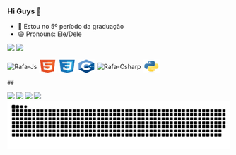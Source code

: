 ### Hi Guys 👋




- 🌱 Estou no 5º período da graduação
- 😄 Pronouns: Ele/Dele

<div>  
  <img height="180cm" src="https://github-readme-stats.vercel.app/api?username=jairoeliakim&show_icons=true&theme=radical"/>
  <img height="180cm"src="https://github-readme-stats.vercel.app/api/top-langs/?username=jairoeliakim&hide_progress=true&theme=radical)](https://github.com/jairoeliakim/github-readme-stats"/>
</div>


<div style="display: inline_block"><br>
   <img align="center" alt="Rafa-Js" height="30" width="40" src="https://cdn.jsdelivr.net/gh/devicons/devicon/icons/php/php-original.svg" />  
  
  <img align="center" alt="Rafa-HTML" height="30" width="40" src="https://raw.githubusercontent.com/devicons/devicon/master/icons/html5/html5-original.svg">
  
  <img align="center" alt="Rafa-CSS" height="30" width="40" src="https://raw.githubusercontent.com/devicons/devicon/master/icons/css3/css3-original.svg">
  
  <img align="center" alt="Rafa-Csharp" height="30" width="40" src="https://raw.githubusercontent.com/devicons/devicon/master/icons/cplusplus/cplusplus-original.svg">
  
  <img align="center" alt="Rafa-Csharp" height="30" width="40" src="https://cdn.jsdelivr.net/gh/devicons/devicon/icons/java/java-original.svg" />         
  
  <img align="center" alt="Rafa-Python" height="30" width="40" src="https://raw.githubusercontent.com/devicons/devicon/master/icons/python/python-original.svg">
 </div>
    
    ##
    
<div> 
  <a href="https://www.linkedin.com/in/jairoeliakim" target="_blank"><img src="https://img.shields.io/badge/-LinkedIn-%230077B5?style=for-the-badge&logo=linkedin&logoColor=white" target="_blank"></a>   
   <a href="https://instagram.com/jairoeliakim" target="_blank"><img src="https://img.shields.io/badge/-Instagram-%23E4405F?style=for-the-badge&logo=instagram&logoColor=white" target="_blank"></a>  
  <a href = "mailto:jairoeliakim@hotmail.com"><img src="https://img.shields.io/badge/Microsoft_Outlook-0078D4?style=for-the-badge&logo=microsoft-outlook&logoColor=white" target="_blank"></a>   
  <a href="https://discord.gg/Jairo Eliakim#2997" target="_blank"><img src="https://img.shields.io/badge/Discord-7289DA?style=for-the-badge&logo=discord&logoColor=white" target="_blank"></a> 
     
</div>
  <img align="center" alt="github contribution grid snake animation" src="https://raw.githubusercontent.com/platane/platane/output/github-contribution-grid-snake.svg">
</picture>
